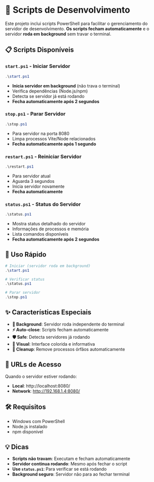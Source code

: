 # 🚀 Scripts de Desenvolvimento

Este projeto inclui scripts PowerShell para facilitar o gerenciamento do servidor de desenvolvimento. **Os scripts fecham automaticamente** e o servidor **roda em background** sem travar o terminal.

## 📋 Scripts Disponíveis

### `start.ps1` - Iniciar Servidor
```powershell
.\start.ps1
```
- **Inicia servidor em background** (não trava o terminal)
- Verifica dependências (Node.js/npm)
- Detecta se servidor já está rodando
- **Fecha automaticamente após 2 segundos**

### `stop.ps1` - Parar Servidor
```powershell
.\stop.ps1
```
- Para servidor na porta 8080
- Limpa processos Vite/Node relacionados
- **Fecha automaticamente após 1 segundo**

### `restart.ps1` - Reiniciar Servidor
```powershell
.\restart.ps1
```
- Para servidor atual
- Aguarda 3 segundos
- Inicia servidor novamente
- **Fecha automaticamente**

### `status.ps1` - Status do Servidor
```powershell
.\status.ps1
```
- Mostra status detalhado do servidor
- Informações de processos e memória
- Lista comandos disponíveis
- **Fecha automaticamente após 2 segundos**

## 🎯 Uso Rápido

```powershell
# Iniciar (servidor roda em background)
.\start.ps1

# Verificar status
.\status.ps1

# Parar servidor
.\stop.ps1
```

## ✨ Características Especiais

- **🔄 Background**: Servidor roda independente do terminal
- **⚡ Auto-close**: Scripts fecham automaticamente
- **🛡️ Safe**: Detecta servidores já rodando
- **🎨 Visual**: Interface colorida e informativa
- **🧹 Cleanup**: Remove processos órfãos automaticamente

## 📡 URLs de Acesso

Quando o servidor estiver rodando:
- **Local**: http://localhost:8080/
- **Network**: http://192.168.1.4:8080/

## 🛠️ Requisitos

- Windows com PowerShell
- Node.js instalado
- npm disponível

## 💡 Dicas

- **Scripts não travam**: Executam e fecham automaticamente
- **Servidor continua rodando**: Mesmo após fechar o script
- **Use `status.ps1`**: Para verificar se está rodando
- **Background seguro**: Servidor não para ao fechar terminal
